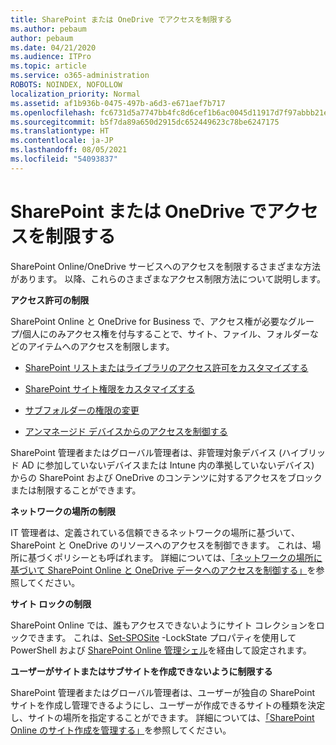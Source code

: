 ```yaml
---
title: SharePoint または OneDrive でアクセスを制限する
ms.author: pebaum
author: pebaum
ms.date: 04/21/2020
ms.audience: ITPro
ms.topic: article
ms.service: o365-administration
ROBOTS: NOINDEX, NOFOLLOW
localization_priority: Normal
ms.assetid: af1b936b-0475-497b-a6d3-e671aef7b717
ms.openlocfilehash: fc6731d5a7747bb4fc8d6cef1b6ac0045d11917d7f97abbb21eea9613b1b1aa2
ms.sourcegitcommit: b5f7da89a650d2915dc652449623c78be6247175
ms.translationtype: HT
ms.contentlocale: ja-JP
ms.lasthandoff: 08/05/2021
ms.locfileid: "54093837"
---
```

# <a name="restrict-access-in-sharepoint-or-onedrive"></a>SharePoint または OneDrive でアクセスを制限する

SharePoint Online/OneDrive サービスへのアクセスを制限するさまざまな方法があります。 以降、これらのさまざまなアクセス制限方法について説明します。 

**アクセス許可の制限**

SharePoint Online と OneDrive for Business で、アクセス権が必要なグループ/個人にのみアクセス権を付与することで、サイト、ファイル、フォルダーなどのアイテムへのアクセスを制限します。

- [SharePoint リストまたはライブラリのアクセス許可をカスタマイズする](https://support.office.com/article/Customize-permissions-for-a-SharePoint-list-or-library-02d770f3-59eb-4910-a608-5f84cc297782)

- [SharePoint サイト権限をカスタマイズする](https://docs.microsoft.com/sharepoint/customize-sharepoint-site-permissions)

- [サブフォルダーの権限の変更](https://support.office.com/article/Change-the-permissions-on-a-subfolder-5427BD7C-F20A-4F75-8CF2-5359DD45A1A6)

- [アンマネージド デバイスからのアクセスを制御する](https://docs.microsoft.com/sharepoint/control-access-from-unmanaged-devices)

SharePoint 管理者またはグローバル管理者は、非管理対象デバイス (ハイブリッド AD に参加していないデバイスまたは Intune 内の準拠していないデバイス) からの SharePoint および OneDrive のコンテンツに対するアクセスをブロックまたは制限することができます。

**ネットワークの場所の制限**

IT 管理者は、定義されている信頼できるネットワークの場所に基づいて、SharePoint と OneDrive のリソースへのアクセスを制御できます。 これは、場所に基づくポリシーとも呼ばれます。 詳細については、[「ネットワークの場所に基づいて SharePoint Online と OneDrive データへのアクセスを制御する」](https://docs.microsoft.com/sharepoint/control-access-based-on-network-location)を参照してください。

**サイト ロックの制限** 

SharePoint Online では、誰もアクセスできないようにサイト コレクションをロックできます。 これは、[Set-SPOSite](https://docs.microsoft.com/powershell/module/sharepoint-online/set-sposite?view=sharepoint-ps) -LockState プロパティを使用して PowerShell および [SharePoint Online 管理シェル](https://docs.microsoft.com/powershell/sharepoint/sharepoint-online/connect-sharepoint-online?view=sharepoint-ps)を経由して設定されます。

**ユーザーがサイトまたはサブサイトを作成できないように制限する**

SharePoint 管理者またはグローバル管理者は、ユーザーが独自の SharePoint サイトを作成し管理できるようにし、ユーザーが作成できるサイトの種類を決定し、サイトの場所を指定することができます。 詳細については、[「SharePoint Online のサイト作成を管理する」](https://docs.microsoft.com/sharepoint/manage-site-creation)を参照してください。

